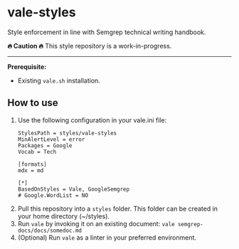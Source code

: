 # vale-styles

Style enforcement in line with Semgrep technical writing handbook.

**🔥 Caution 🔥**
This style repository is a work-in-progress.

----

**Prerequisite:**
* Existing `vale.sh` installation.

## How to use

1. Use the following configuration in your vale.ini file:
    ```
    StylesPath = styles/vale-styles
    MinAlertLevel = error
    Packages = Google
    Vocab = Tech
    
    [formats]
    mdx = md
    
    [*]
    BasedOnStyles = Vale, GoogleSemgrep
    # Google.WordList = NO
    ```
2. Pull this repository into a `styles` folder. This folder can be created in your home directory (~/styles). 
2. Run `vale` by invoking it on an existing document: `vale semgrep-docs/docs/somedoc.md`
3. (Optional) Run `vale` as a linter in your preferred environment.
